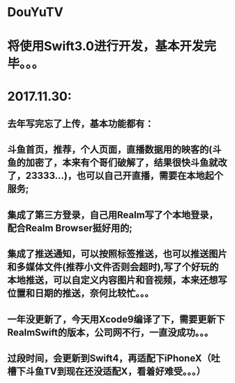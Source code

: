 # DouYuTV
# 将使用Swift3.0进行开发，基本开发完毕。。。

# 2017.11.30:
## 去年写完忘了上传，基本功能都有：
## 斗鱼首页，推荐，个人页面，直播数据用的映客的(斗鱼的加密了，本来有个哥们破解了，结果很快斗鱼就改了，23333...)，也可以自己开直播，需要在本地起个服务;
## 集成了第三方登录，自己用Realm写了个本地登录，配合Realm Browser挺好用的;
## 集成了推送通知，可以按照标签推送，也可以推送图片和多媒体文件(推荐小文件否则会超时),写了个好玩的本地推送，可以自定义内容图片和音视频，本来还想写位置和日期的推送，奈何比较忙。。。
## 一年没更新了，今天用Xcode9编译了下，需要更新下RealmSwift的版本，公司网不行，一直没成功。。。
## 过段时间，会更新到Swift4，再适配下iPhoneX（吐槽下斗鱼TV到现在还没适配X，看着好难受。。。）
